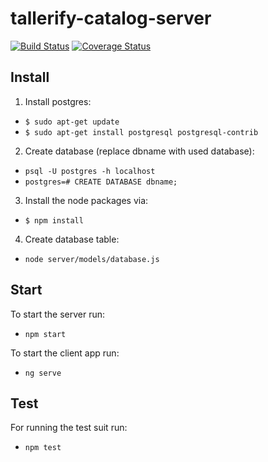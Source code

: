 # tallerify-catalog-server
[![Build Status](https://travis-ci.org/tallerify/tallerify-catalog.svg?branch=develop)](https://travis-ci.org/tallerify/tallerify-catalog)
[![Coverage Status](https://coveralls.io/repos/github/tallerify/tallerify-catalog/badge.svg?branch=develop)](https://coveralls.io/github/tallerify/tallerify-catalog?branch=develop)

## Install
1. Install postgres:
  * `$ sudo apt-get update`
  * `$ sudo apt-get install postgresql postgresql-contrib`
2. Create database (replace dbname with used database):
  * `psql -U postgres -h localhost`
  * `postgres=# CREATE DATABASE dbname;`
3. Install the node packages via:
  * `$ npm install`
4. Create database table:
  * `node server/models/database.js`
  
## Start
To start the server run:

* `npm start`

To start the client app run:

* `ng serve`

## Test
For running the test suit run:

* `npm test`
